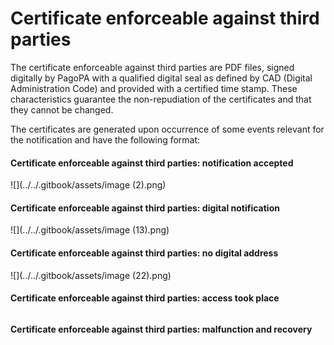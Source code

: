 # Certificate enforceable against third parties

The certificate enforceable against third parties are PDF files, signed digitally by PagoPA with a qualified digital seal as defined by CAD (Digital Administration Code) and provided with a certified time stamp. These characteristics guarantee the non-repudiation of the certificates and that they cannot be changed.

The certificates are generated upon occurrence of some events relevant for the notification and have the following format:

#### **Certificate enforceable against third parties: notification accepted** <a href="#attestazione-opponibile-a-terzi-notifica-presa-in-carico" id="attestazione-opponibile-a-terzi-notifica-presa-in-carico"></a>

 ![](../../.gitbook/assets/image (2).png)

#### **Certificate enforceable against third parties: digital notification** <a href="#attestazione-opponibile-a-terzi-notifica-digitale" id="attestazione-opponibile-a-terzi-notifica-digitale"></a>

 ![](../../.gitbook/assets/image (13).png)

#### **Certificate enforceable against third parties: no digital address** <a href="#attestazione-opponibile-a-terzi-mancato-recapito-digitale" id="attestazione-opponibile-a-terzi-mancato-recapito-digitale"></a>

 ![](../../.gitbook/assets/image (22).png)

#### **Certificate enforceable against third parties: access took place** <a href="#attestazione-opponibile-a-terzi-avvenuto-accesso" id="attestazione-opponibile-a-terzi-avvenuto-accesso"></a>

<figure><img src="../../.gitbook/assets/image (39).png" alt=""><figcaption></figcaption></figure>

 **Certificate enforceable against third parties: malfunction and recovery**

<figure><img src="../../.gitbook/assets/image (45).png" alt=""><figcaption></figcaption></figure>

